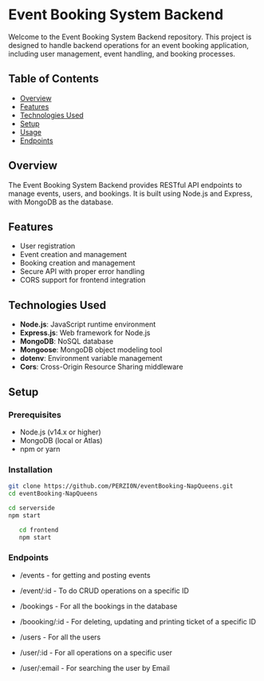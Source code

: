 # Event Booking System Backend

Welcome to the Event Booking System Backend repository. This project is designed to handle backend operations for an event booking application, including user management, event handling, and booking processes.

## Table of Contents

- [Overview](#overview)
- [Features](#features)
- [Technologies Used](#technologies-used)
- [Setup](#setup)
- [Usage](#usage)
- [Endpoints](#endpoints)

## Overview

The Event Booking System Backend provides RESTful API endpoints to manage events, users, and bookings. It is built using Node.js and Express, with MongoDB as the database.

## Features

- User registration
- Event creation and management
- Booking creation and management
- Secure API with proper error handling
- CORS support for frontend integration

## Technologies Used

- **Node.js**: JavaScript runtime environment
- **Express.js**: Web framework for Node.js
- **MongoDB**: NoSQL database
- **Mongoose**: MongoDB object modeling tool
- **dotenv**: Environment variable management
- **Cors**: Cross-Origin Resource Sharing middleware

## Setup

### Prerequisites

- Node.js (v14.x or higher)
- MongoDB (local or Atlas)
- npm or yarn

### Installation

   ```bash
   git clone https://github.com/PERZI0N/eventBooking-NapQueens.git
   cd eventBooking-NapQueens

   cd serverside
   npm start
```
```bash
   cd frontend
   npm start
```

### Endpoints

- /events - for getting and posting events
- /event/:id - To do CRUD operations on a specific ID

- /bookings - For all the bookings in the database
- /boooking/:id - For deleting, updating and printing ticket of a specific ID

- /users - For all the users
- /user/:id - For all operations on a specific user
- /user/:email - For searching the user by Email 


